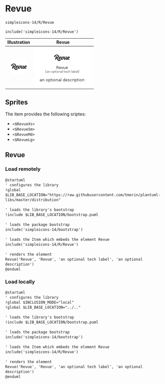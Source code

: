 # Revue


```text
simpleicons-14/R/Revue
```

```text
include('simpleicons-14/R/Revue')
```



| Illustration | Revue |
| :---: | :---: |
| ![illustration for Illustration](../../simpleicons-14/R/Revue.png) | ![illustration for Revue](../../simpleicons-14/R/Revue.Local.png) |



## Sprites
The item provides the following sriptes:

- `<$RevueXs>`
- `<$RevueSm>`
- `<$RevueMd>`
- `<$RevueLg>`





## Revue

### Load remotely
```plantuml
@startuml
' configures the library
!global $LIB_BASE_LOCATION="https://raw.githubusercontent.com/tmorin/plantuml-libs/master/distribution"

' loads the library's bootstrap
!include $LIB_BASE_LOCATION/bootstrap.puml

' loads the package bootstrap
include('simpleicons-14/bootstrap')

' loads the Item which embeds the element Revue
include('simpleicons-14/R/Revue')

' renders the element
Revue('Revue', 'Revue', 'an optional tech label', 'an optional description')
@enduml
```

### Load locally
```plantuml
@startuml
' configures the library
!global $INCLUSION_MODE="local"
!global $LIB_BASE_LOCATION="../.."

' loads the library's bootstrap
!include $LIB_BASE_LOCATION/bootstrap.puml

' loads the package bootstrap
include('simpleicons-14/bootstrap')

' loads the Item which embeds the element Revue
include('simpleicons-14/R/Revue')

' renders the element
Revue('Revue', 'Revue', 'an optional tech label', 'an optional description')
@enduml
```

